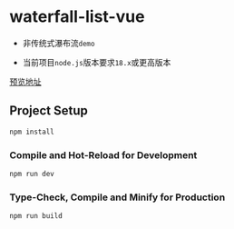 # waterfall-list-vue

- 非传统式瀑布流`demo`

- 当前项目`node.js`版本要求`18.x`或更高版本

[预览地址](https://huangjingsheng.gitee.io/hjs/waterfall/#/better)

## Project Setup

```sh
npm install
```

### Compile and Hot-Reload for Development

```sh
npm run dev
```

### Type-Check, Compile and Minify for Production

```sh
npm run build
```
